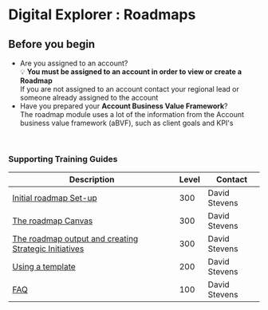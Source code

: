 # Digital Explorer : Roadmaps 
## Before you begin

- Are you assigned to an account?<br>
:bulb:  **You must be assigned to an account in order to view or create a Roadmap**<br>
If you are not assigned to an account contact your regional lead or someone already assigned to the account<br>
- Have you prepared your **Account Business Value Framework**?<br>
The roadmap module uses a lot of the information from the Account business value framework (aBVF), such as client goals and KPI's
<br>


### Supporting Training Guides


|Description|Level|Contact|
|---|---|---|
| [Initial roadmap Set-up](InitialSetup.md) |300|David Stevens|
| [The roadmap Canvas](RoadmapCanvas.md) |300|David Stevens|
| [The roadmap output and creating Strategic Initiatives](RoadmapOutput.md) |300|David Stevens|
| [Using a template](UsingaTemplate.md) |200|David Stevens|
| [FAQ](RoadmapFAQ.md)|100| David Stevens|
